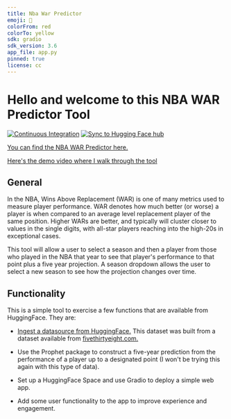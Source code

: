 ```yaml
---
title: Nba War Predictor
emoji: 🏀
colorFrom: red
colorTo: yellow
sdk: gradio
sdk_version: 3.6
app_file: app.py
pinned: true
license: cc
---
```


# Hello and welcome to this NBA WAR Predictor Tool

[![Continuous Integration](https://github.com/andrewkroening/nba-war-predictor-tool/actions/workflows/main.yml/badge.svg)](https://github.com/andrewkroening/nba-war-predictor-tool/actions/workflows/main.yml)    [![Sync to Hugging Face hub](https://github.com/andrewkroening/nba-war-predictor-tool/actions/workflows/hugging_face_cicd.yml/badge.svg)](https://github.com/andrewkroening/nba-war-predictor-tool/actions/workflows/hugging_face_cicd.yml)

[You can find the NBA WAR Predictor here.](https://huggingface.co/spaces/andrewkroening/nba-war-predictor)

[Here's the demo video where I walk through the tool](https://youtu.be/gKk0_YpTQ90)

## General

In the NBA, Wins Above Replacement (WAR) is one of many metrics used to measure player performance. WAR denotes how much better (or worse) a player is when compared to an average level replacement player of the same position. Higher WARs are better, and typically will cluster closer to values in the single digits, with all-star players reaching into the high-20s in exceptional cases.

This tool will allow a user to select a season and then a player from those who played in the NBA that year to see that player's performance to that point plus a five year projection. A season dropdown allows the user to select a new season to see how the projection changes over time.

## Functionality

This is a simple tool to exercise a few functions that are available from HuggingFace. They are:

* [Ingest a datasource from HuggingFace.](https://huggingface.co/datasets/andrewkroening/538-NBA-Historical-Raptor) This dataset was built from a dataset available from [fivethirtyeight.com.](https://github.com/fivethirtyeight/data/tree/master/nba-raptor)

* Use the Prophet package to construct a five-year prediction from the performance of a player up to a designated point (I won't be trying this again with this type of data).

* Set up a HuggingFace Space and use Gradio to deploy a simple web app.

* Add some user functionality to the app to improve experience and engagement.
